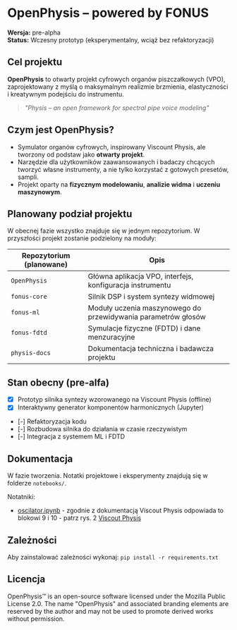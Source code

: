 # OpenPhysis – powered by FONUS

**Wersja:** pre-alpha  
**Status:** Wczesny prototyp (eksperymentalny, wciąż bez refaktoryzacji)

## Cel projektu

**OpenPhysis** to otwarty projekt cyfrowych organów piszczałkowych (VPO), zaprojektowany z myślą o maksymalnym realizmie brzmienia, elastyczności i kreatywnym podejściu do instrumentu.

> _"Physis – an open framework for spectral pipe voice modeling"_

## Czym jest OpenPhysis?

- Symulator organów cyfrowych, inspirowany Viscount Physis, ale tworzony od podstaw jako **otwarty projekt**.
- Narzędzie dla użytkowników zaawansowanych i badaczy chcących tworzyć własne instrumenty, a nie tylko korzystać z gotowych presetów, sampli.
- Projekt oparty na **fizycznym modelowaniu**, **analizie widma** i **uczeniu maszynowym**.

## Planowany podział projektu

W obecnej fazie wszystko znajduje się w jednym repozytorium. W przyszłości projekt zostanie podzielony na moduły:

| Repozytorium (planowane) | Opis |
|--------------------------|------|
| `OpenPhysis`             | Główna aplikacja VPO, interfejs, konfiguracja instrumentu |
| `fonus-core`             | Silnik DSP i system syntezy widmowej |
| `fonus-ml`               | Moduły uczenia maszynowego do przewidywania parametrów głosów |
| `fonus-fdtd`             | Symulacje fizyczne (FDTD) i dane menzuracyjne |
| `physis-docs`            | Dokumentacja techniczna i badawcza projektu |

## Stan obecny (pre-alfa)

- [x] Prototyp silnika syntezy wzorowanego na Viscount Physis (offline)
- [x] Interaktywny generator komponentów harmonicznych (Jupyter)
- [-] Refaktoryzacja kodu
- [-] Rozbudowa silnika do działania w czasie rzeczywistym
- [-] Integracja z systemem ML i FDTD

## Dokumentacja

W fazie tworzenia. Notatki projektowe i eksperymenty znajdują się w folderze `notebooks/`.

Notatniki:

- [oscilator.ipynb](./notebooks/oscylator-cyfrowy.ipynb) - zgodnie z dokumentacją Viscout Physis odpowiada to blokowi 9 i 10 - patrz rys. 2 [Viscout Physis](./docs/attachments/US7442869.pdf)

## Zależności

Aby zainstalować zależności wykonaj: `pip install -r requirements.txt`

## Licencja

OpenPhysis™ is an open-source software licensed under the Mozilla Public License 2.0.
The name "OpenPhysis" and associated branding elements are reserved by the author and may not be used to promote derived works without permission.

